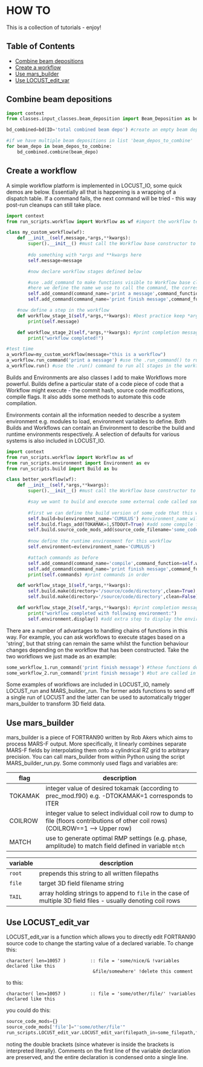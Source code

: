 # HOW TO

This is a collection of tutorials - enjoy!


Table of Contents
-----------------

* [Combine beam depositions](#Combine-input-particle-lists)
* [Create a workflow](#Create-a-workflow)
* [Use mars_builder](#Use-mars_builder)
* [Use LOCUST_edit_var](#Use-LOCUST_edit_var)


## Combine beam depositions

```python
import context
from classes.input_classes.beam_deposition import Beam_Deposition as bd 

bd_combined=bd(ID='total combined beam depo') #create an empty beam deposition

#if we have multiple beam depositions in list 'beam_depos_to_combine'
for beam_depo in beam_depos_to_combine: 
    bd_combined.combine(beam_depo)    
```


## Create a workflow

A simple workflow platform is implemented in LOCUST_IO, some quick demos are below. Essentially all that is happening is a wrapping of a dispatch table. If a command fails, the next command will be tried - this way post-run cleanups can still take place.

```python
import context
from run_scripts.workflow import Workflow as wf #import the workflow template

class my_custom_workflow(wf):
    def __init__(self,message,*args,**kwargs):
        super().__init__() #must call the Workflow base constructor to properly initialise a workflow
        
        #do something with *args and **kwargs here
        self.message=message 

        #now declare workflow stages defined below

        #use .add_command to make functions visible to Workflow base class
        #here we define the name we use to call the command, the corresponding function and the position in the overall workflow 
        self.add_command(command_name='print a message',command_function=self.workflow_stage_1,position=1) 
        self.add_command(command_name='print finish message',command_function=self.workflow_stage_2,position=2) 

    #now define a step in the workflow
    def workflow_stage_1(self,*args,**kwargs): #best practice keep *args,**kwargs in workflow stage definitions
        print(self.message)

    def workflow_stage_2(self,*args,**kwargs): #print completion message!
        print("workflow completed!")

#test time
a_workflow=my_custom_workflow(message="this is a workflow")
a_workflow.run_command('print a message') #use the .run_command() to run an individual stage of a command
a_workflow.run() #use the .run() command to run all stages in the workflow
```

Builds and Environments are also classes I add to make Workflows more powerful. Builds define a particular state of a code piece of code that a Workflow might execute - the commit hash, source code modifications, compile flags. It also adds some methods to automate this code compilation.

Environments contain all the information needed to describe a system environment e.g. modules to load, environment variables to define. Both Builds and Workflows can contain an Environment to describe the build and runtime environments respectively. A selection of defaults for various systems is also included in LOCUST_IO.


```python
import context
from run_scripts.workflow import Workflow as wf
from run_scripts.environment import Environment as ev
from run_scripts.build import Build as bu

class better_workflow(wf):
    def __init__(self,*args,**kwargs):
        super().__init__() #must call the Workflow base constructor to properly initialise a workflow

        #say we want to build and execute some external code called some_code in our workflow
        
        #first we can define the build version of some_code that this workflow wants to execute
        self.build=bu(environment_name='CUMULUS') #environment_name will define the build environment i.e. which system you are on and which modules to load etc, you can also define your own
        self.build.flags_add(TOKAMAK=1,STDOUT=True) #add some compile flags
        self.build.source_code_mods_add(source_code_filename='some_code.f90',some_variable_in_some_code=5,some_string_in_some_code="'a_string'") #if some_code is in the fortran language, we can modify the default declaration of variables
        
        #now define the runtime environment for this workflow
        self.environment=ev(environment_name='CUMULUS') 

        #attach commands as before
        self.add_command(command_name='compile',command_function=self.workflow_stage_1,position=1) 
        self.add_command(command_name='print finish message',command_function=self.workflow_stage_2,position=2) 
        print(self.commands) #print commands in order

    def workflow_stage_1(self,*args,**kwargs):
        self.build.make(directory='/source/code/directory',clean=True) #execute make clean
        self.build.make(directory='/source/code/directory',clean=False) #modifies source code with edits and compiles code with flags we have defined

    def workflow_stage_2(self,*args,**kwargs): #print completion message!
        print("workflow completed with following environment:")
        self.environment.display() #add extra step to display the environment
```

There are a number of advantages to handling chains of functions in this way. For example, you can ask workflows to execute stages based on a 'string', but that string can remain the same whilst the function behaviour changes depending on the workflow that has been constructed. Take the two workflows we just made as an example:

```python
some_workflow_1.run_command('print finish message') #these functions do different things
some_workflow_2.run_command('print finish message') #but are called in the same way
```

Some examples of workflows are included in LOCUST_IO, namely LOCUST_run and MARS_builder_run. The former adds functions to send off a single run of LOCUST and the latter can be used to automatically trigger mars_builder to transform 3D field data.  

## Use mars_builder

mars_builder is a piece of FORTRAN90 written by Rob Akers which aims to process MARS-F output. More specifically, it linearly combines separate MARS-F fields by interpolating them onto a cylindrical RZ grid to arbitrary precision. You can call mars_builder from within Python using the script MARS_builder_run.py. Some commonly used flags and variables are:

| flag    | description                                                                                                                      |
|---------|----------------------------------------------------------------------------------------------------------------------------------|
| TOKAMAK | integer value of desired tokamak (according to prec_mod.f90) e.g. -DTOKAMAK=1 corresponds to ITER                                |
| COILROW | integer value to select individual coil row to dump to file (floors contributions of other coil rows) (COILROW==1 --> Upper row) |
| MATCH   | use to generate optimal RMP settings (e.g. phase, amplitude) to match field defined in variable `mtch`                           |

| variable | description                                                                                                                     |
|----------|---------------------------------------------------------------------------------------------------------------------------------|
| `root`   | prepends this string to all written filepaths                                                                                   |
| `file`   | target 3D field filename string                                                                                                 |
| `TAIL`   | array holding strings to append to `file` in the case of multiple 3D field files - usually denoting coil rows                   |

## Use LOCUST_edit_var

LOCUST_edit_var is a function which allows you to directly edit FORTRAN90 source code to change the starting value of a declared variable. To change this:

```
character( len=10057 )         :: file = 'some/nice/& !variables declared like this
                                &file/somewhere' !delete this comment
```

to this:

```
character( len=10057 )         :: file = 'some/other/file/' !variables declared like this
```

you could do this:


```python
source_code_mods={}
source_code_mods['file']="'some/other/file'" 
run_scripts.LOCUST_edit_var.LOCUST_edit_var(filepath_in=some_filepath,filepath_out=some_filepath,**source_code_mods)
```
noting the double brackets (since whatever is inside the brackets is interpreted literally). Comments on the first line of the variable declaration are preserved, and the entire declaration is condensed onto a single line.
